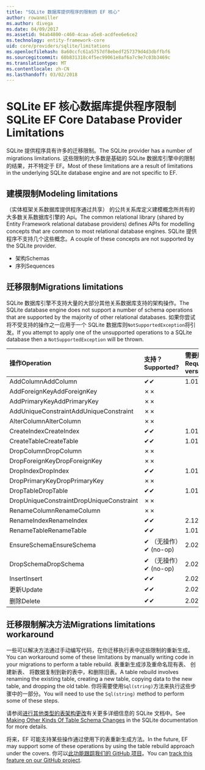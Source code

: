 ```yaml
---
title: "SQLite 数据库提供程序的限制的 EF 核心"
author: rowanmiller
ms.author: divega
ms.date: 04/09/2017
ms.assetid: 94ab4800-c460-4caa-a5e8-acdfee6e6ce2
ms.technology: entity-framework-core
uid: core/providers/sqlite/limitations
ms.openlocfilehash: 8a60ccfc61a5757df8ebedf257379d4d3dbffbf6
ms.sourcegitcommit: 60b831318c4f5ec99061e8af6a7c9e7c03b3469c
ms.translationtype: MT
ms.contentlocale: zh-CN
ms.lasthandoff: 03/02/2018
---
```

# <a name="sqlite-ef-core-database-provider-limitations"></a><span data-ttu-id="9bf3f-102">SQLite EF 核心数据库提供程序限制</span><span class="sxs-lookup"><span data-stu-id="9bf3f-102">SQLite EF Core Database Provider Limitations</span></span>

<span data-ttu-id="9bf3f-103">SQLite 提供程序具有许多的迁移限制。</span><span class="sxs-lookup"><span data-stu-id="9bf3f-103">The SQLite provider has a number of migrations limitations.</span></span> <span data-ttu-id="9bf3f-104">这些限制的大多数是基础的 SQLite 数据库引擎中的限制的结果，并不特定于 EF。</span><span class="sxs-lookup"><span data-stu-id="9bf3f-104">Most of these limitations are a result of limitations in the underlying SQLite database engine and are not specific to EF.</span></span>

## <a name="modeling-limitations"></a><span data-ttu-id="9bf3f-105">建模限制</span><span class="sxs-lookup"><span data-stu-id="9bf3f-105">Modeling limitations</span></span>

<span data-ttu-id="9bf3f-106">（实体框架关系数据库提供程序通过共享） 的公共关系库定义建模概念所共有的大多数关系数据库引擎的 Api。</span><span class="sxs-lookup"><span data-stu-id="9bf3f-106">The common relational library (shared by Entity Framework relational database providers) defines APIs for modelling concepts that are common to most relational database engines.</span></span> <span data-ttu-id="9bf3f-107">SQLite 提供程序不支持几个这些概念。</span><span class="sxs-lookup"><span data-stu-id="9bf3f-107">A couple of these concepts are not supported by the SQLite provider.</span></span>

* <span data-ttu-id="9bf3f-108">架构</span><span class="sxs-lookup"><span data-stu-id="9bf3f-108">Schemas</span></span>
* <span data-ttu-id="9bf3f-109">序列</span><span class="sxs-lookup"><span data-stu-id="9bf3f-109">Sequences</span></span>

## <a name="migrations-limitations"></a><span data-ttu-id="9bf3f-110">迁移限制</span><span class="sxs-lookup"><span data-stu-id="9bf3f-110">Migrations limitations</span></span>

<span data-ttu-id="9bf3f-111">SQLite 数据库引擎不支持大量的大部分其他关系数据库支持的架构操作。</span><span class="sxs-lookup"><span data-stu-id="9bf3f-111">The SQLite database engine does not support a number of schema operations that are supported by the majority of other relational databases.</span></span> <span data-ttu-id="9bf3f-112">如果你尝试将不受支持的操作之一应用于一个 SQLite 数据库则`NotSupportedException`将引发。</span><span class="sxs-lookup"><span data-stu-id="9bf3f-112">If you attempt to apply one of the unsupported operations to a SQLite database then a `NotSupportedException` will be thrown.</span></span>

| <span data-ttu-id="9bf3f-113">操作</span><span class="sxs-lookup"><span data-stu-id="9bf3f-113">Operation</span></span>            | <span data-ttu-id="9bf3f-114">支持？</span><span class="sxs-lookup"><span data-stu-id="9bf3f-114">Supported?</span></span> | <span data-ttu-id="9bf3f-115">需要版本</span><span class="sxs-lookup"><span data-stu-id="9bf3f-115">Requires version</span></span> |
|:---------------------|:-----------|:-----------------|
| <span data-ttu-id="9bf3f-116">AddColumn</span><span class="sxs-lookup"><span data-stu-id="9bf3f-116">AddColumn</span></span>            | <span data-ttu-id="9bf3f-117">✔</span><span class="sxs-lookup"><span data-stu-id="9bf3f-117">✔</span></span>          | <span data-ttu-id="9bf3f-118">1.0</span><span class="sxs-lookup"><span data-stu-id="9bf3f-118">1.0</span></span>              |
| <span data-ttu-id="9bf3f-119">AddForeignKey</span><span class="sxs-lookup"><span data-stu-id="9bf3f-119">AddForeignKey</span></span>        | <span data-ttu-id="9bf3f-120">✗</span><span class="sxs-lookup"><span data-stu-id="9bf3f-120">✗</span></span>          |                  |
| <span data-ttu-id="9bf3f-121">AddPrimaryKey</span><span class="sxs-lookup"><span data-stu-id="9bf3f-121">AddPrimaryKey</span></span>        | <span data-ttu-id="9bf3f-122">✗</span><span class="sxs-lookup"><span data-stu-id="9bf3f-122">✗</span></span>          |                  |
| <span data-ttu-id="9bf3f-123">AddUniqueConstraint</span><span class="sxs-lookup"><span data-stu-id="9bf3f-123">AddUniqueConstraint</span></span>  | <span data-ttu-id="9bf3f-124">✗</span><span class="sxs-lookup"><span data-stu-id="9bf3f-124">✗</span></span>          |                  |
| <span data-ttu-id="9bf3f-125">AlterColumn</span><span class="sxs-lookup"><span data-stu-id="9bf3f-125">AlterColumn</span></span>          | <span data-ttu-id="9bf3f-126">✗</span><span class="sxs-lookup"><span data-stu-id="9bf3f-126">✗</span></span>          |                  |
| <span data-ttu-id="9bf3f-127">CreateIndex</span><span class="sxs-lookup"><span data-stu-id="9bf3f-127">CreateIndex</span></span>          | <span data-ttu-id="9bf3f-128">✔</span><span class="sxs-lookup"><span data-stu-id="9bf3f-128">✔</span></span>          | <span data-ttu-id="9bf3f-129">1.0</span><span class="sxs-lookup"><span data-stu-id="9bf3f-129">1.0</span></span>              |
| <span data-ttu-id="9bf3f-130">CreateTable</span><span class="sxs-lookup"><span data-stu-id="9bf3f-130">CreateTable</span></span>          | <span data-ttu-id="9bf3f-131">✔</span><span class="sxs-lookup"><span data-stu-id="9bf3f-131">✔</span></span>          | <span data-ttu-id="9bf3f-132">1.0</span><span class="sxs-lookup"><span data-stu-id="9bf3f-132">1.0</span></span>              |
| <span data-ttu-id="9bf3f-133">DropColumn</span><span class="sxs-lookup"><span data-stu-id="9bf3f-133">DropColumn</span></span>           | <span data-ttu-id="9bf3f-134">✗</span><span class="sxs-lookup"><span data-stu-id="9bf3f-134">✗</span></span>          |                  |
| <span data-ttu-id="9bf3f-135">DropForeignKey</span><span class="sxs-lookup"><span data-stu-id="9bf3f-135">DropForeignKey</span></span>       | <span data-ttu-id="9bf3f-136">✗</span><span class="sxs-lookup"><span data-stu-id="9bf3f-136">✗</span></span>          |                  |
| <span data-ttu-id="9bf3f-137">DropIndex</span><span class="sxs-lookup"><span data-stu-id="9bf3f-137">DropIndex</span></span>            | <span data-ttu-id="9bf3f-138">✔</span><span class="sxs-lookup"><span data-stu-id="9bf3f-138">✔</span></span>          | <span data-ttu-id="9bf3f-139">1.0</span><span class="sxs-lookup"><span data-stu-id="9bf3f-139">1.0</span></span>              |
| <span data-ttu-id="9bf3f-140">DropPrimaryKey</span><span class="sxs-lookup"><span data-stu-id="9bf3f-140">DropPrimaryKey</span></span>       | <span data-ttu-id="9bf3f-141">✗</span><span class="sxs-lookup"><span data-stu-id="9bf3f-141">✗</span></span>          |                  |
| <span data-ttu-id="9bf3f-142">DropTable</span><span class="sxs-lookup"><span data-stu-id="9bf3f-142">DropTable</span></span>            | <span data-ttu-id="9bf3f-143">✔</span><span class="sxs-lookup"><span data-stu-id="9bf3f-143">✔</span></span>          | <span data-ttu-id="9bf3f-144">1.0</span><span class="sxs-lookup"><span data-stu-id="9bf3f-144">1.0</span></span>              |
| <span data-ttu-id="9bf3f-145">DropUniqueConstraint</span><span class="sxs-lookup"><span data-stu-id="9bf3f-145">DropUniqueConstraint</span></span> | <span data-ttu-id="9bf3f-146">✗</span><span class="sxs-lookup"><span data-stu-id="9bf3f-146">✗</span></span>          |                  |
| <span data-ttu-id="9bf3f-147">RenameColumn</span><span class="sxs-lookup"><span data-stu-id="9bf3f-147">RenameColumn</span></span>         | <span data-ttu-id="9bf3f-148">✗</span><span class="sxs-lookup"><span data-stu-id="9bf3f-148">✗</span></span>          |                  |
| <span data-ttu-id="9bf3f-149">RenameIndex</span><span class="sxs-lookup"><span data-stu-id="9bf3f-149">RenameIndex</span></span>          | <span data-ttu-id="9bf3f-150">✔</span><span class="sxs-lookup"><span data-stu-id="9bf3f-150">✔</span></span>          | <span data-ttu-id="9bf3f-151">2.1</span><span class="sxs-lookup"><span data-stu-id="9bf3f-151">2.1</span></span>              |
| <span data-ttu-id="9bf3f-152">RenameTable</span><span class="sxs-lookup"><span data-stu-id="9bf3f-152">RenameTable</span></span>          | <span data-ttu-id="9bf3f-153">✔</span><span class="sxs-lookup"><span data-stu-id="9bf3f-153">✔</span></span>          | <span data-ttu-id="9bf3f-154">1.0</span><span class="sxs-lookup"><span data-stu-id="9bf3f-154">1.0</span></span>              |
| <span data-ttu-id="9bf3f-155">EnsureSchema</span><span class="sxs-lookup"><span data-stu-id="9bf3f-155">EnsureSchema</span></span>         | <span data-ttu-id="9bf3f-156">✔ （无操作）</span><span class="sxs-lookup"><span data-stu-id="9bf3f-156">✔ (no-op)</span></span>  | <span data-ttu-id="9bf3f-157">2.0</span><span class="sxs-lookup"><span data-stu-id="9bf3f-157">2.0</span></span>              |
| <span data-ttu-id="9bf3f-158">DropSchema</span><span class="sxs-lookup"><span data-stu-id="9bf3f-158">DropSchema</span></span>           | <span data-ttu-id="9bf3f-159">✔ （无操作）</span><span class="sxs-lookup"><span data-stu-id="9bf3f-159">✔ (no-op)</span></span>  | <span data-ttu-id="9bf3f-160">2.0</span><span class="sxs-lookup"><span data-stu-id="9bf3f-160">2.0</span></span>              |
| <span data-ttu-id="9bf3f-161">Insert</span><span class="sxs-lookup"><span data-stu-id="9bf3f-161">Insert</span></span>               | <span data-ttu-id="9bf3f-162">✔</span><span class="sxs-lookup"><span data-stu-id="9bf3f-162">✔</span></span>          | <span data-ttu-id="9bf3f-163">2.0</span><span class="sxs-lookup"><span data-stu-id="9bf3f-163">2.0</span></span>              |
| <span data-ttu-id="9bf3f-164">更新</span><span class="sxs-lookup"><span data-stu-id="9bf3f-164">Update</span></span>               | <span data-ttu-id="9bf3f-165">✔</span><span class="sxs-lookup"><span data-stu-id="9bf3f-165">✔</span></span>          | <span data-ttu-id="9bf3f-166">2.0</span><span class="sxs-lookup"><span data-stu-id="9bf3f-166">2.0</span></span>              |
| <span data-ttu-id="9bf3f-167">删除</span><span class="sxs-lookup"><span data-stu-id="9bf3f-167">Delete</span></span>               | <span data-ttu-id="9bf3f-168">✔</span><span class="sxs-lookup"><span data-stu-id="9bf3f-168">✔</span></span>          | <span data-ttu-id="9bf3f-169">2.0</span><span class="sxs-lookup"><span data-stu-id="9bf3f-169">2.0</span></span>              |

## <a name="migrations-limitations-workaround"></a><span data-ttu-id="9bf3f-170">迁移限制解决方法</span><span class="sxs-lookup"><span data-stu-id="9bf3f-170">Migrations limitations workaround</span></span>

<span data-ttu-id="9bf3f-171">一些可以解决方法通过手动编写代码，在你迁移执行表中这些限制的重新生成。</span><span class="sxs-lookup"><span data-stu-id="9bf3f-171">You can workaround some of these limitations by manually writing code in your migrations to perform a table rebuild.</span></span> <span data-ttu-id="9bf3f-172">表重新生成涉及重命名现有表、 创建新表、 将数据复制到新的表中，和删除旧表。</span><span class="sxs-lookup"><span data-stu-id="9bf3f-172">A table rebuild involves renaming the existing table, creating a new table, copying data to the new table, and dropping the old table.</span></span> <span data-ttu-id="9bf3f-173">你将需要使用`Sql(string)`方法来执行这些步骤中的一部分。</span><span class="sxs-lookup"><span data-stu-id="9bf3f-173">You will need to use the `Sql(string)` method to perform some of these steps.</span></span>

<span data-ttu-id="9bf3f-174">请参阅[进行其他类型的表架构更改](http://sqlite.org/lang_altertable.html#otheralter)有关更多详细信息的 SQLite 文档中。</span><span class="sxs-lookup"><span data-stu-id="9bf3f-174">See [Making Other Kinds Of Table Schema Changes](http://sqlite.org/lang_altertable.html#otheralter) in the SQLite documentation for more details.</span></span>

<span data-ttu-id="9bf3f-175">将来，EF 可能支持某些操作通过使用下的表重新生成方法。</span><span class="sxs-lookup"><span data-stu-id="9bf3f-175">In the future, EF may support some of these operations by using the table rebuild approach under the covers.</span></span> <span data-ttu-id="9bf3f-176">你可以[此功能跟踪我们的 GitHub 项目](https://github.com/aspnet/EntityFrameworkCore/issues/329)。</span><span class="sxs-lookup"><span data-stu-id="9bf3f-176">You can [track this feature on our GitHub project](https://github.com/aspnet/EntityFrameworkCore/issues/329).</span></span>
